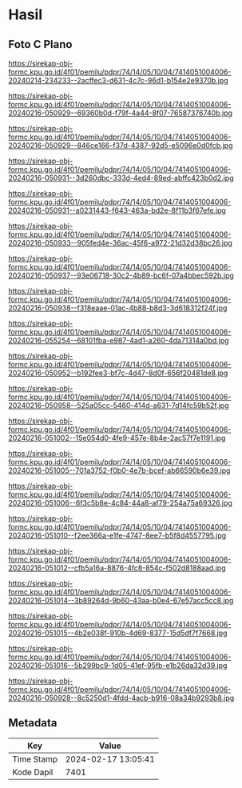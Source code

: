 # Hasil

## Foto C Plano

https://sirekap-obj-formc.kpu.go.id/4f01/pemilu/pdpr/74/14/05/10/04/7414051004006-20240214-234233--2acffec3-d631-4c7c-96d1-b154e2e9370b.jpg

https://sirekap-obj-formc.kpu.go.id/4f01/pemilu/pdpr/74/14/05/10/04/7414051004006-20240216-050929--69360b0d-f79f-4a44-8f07-76587376740b.jpg

https://sirekap-obj-formc.kpu.go.id/4f01/pemilu/pdpr/74/14/05/10/04/7414051004006-20240216-050929--846ce166-f37d-4387-92d5-e5096e0d0fcb.jpg

https://sirekap-obj-formc.kpu.go.id/4f01/pemilu/pdpr/74/14/05/10/04/7414051004006-20240216-050931--3d260dbc-333d-4ed4-89ed-abffc423b0d2.jpg

https://sirekap-obj-formc.kpu.go.id/4f01/pemilu/pdpr/74/14/05/10/04/7414051004006-20240216-050931--a0231443-f643-463a-bd2e-8f11b3f67efe.jpg

https://sirekap-obj-formc.kpu.go.id/4f01/pemilu/pdpr/74/14/05/10/04/7414051004006-20240216-050933--905fed4e-36ac-45f6-a972-21d32d38bc26.jpg

https://sirekap-obj-formc.kpu.go.id/4f01/pemilu/pdpr/74/14/05/10/04/7414051004006-20240216-050937--93e06718-30c2-4b89-bc6f-07a4bbec592b.jpg

https://sirekap-obj-formc.kpu.go.id/4f01/pemilu/pdpr/74/14/05/10/04/7414051004006-20240216-050938--f318eaae-01ac-4b88-b8d3-3d618312f24f.jpg

https://sirekap-obj-formc.kpu.go.id/4f01/pemilu/pdpr/74/14/05/10/04/7414051004006-20240216-055254--68101fba-e987-4ad1-a260-4da71314a0bd.jpg

https://sirekap-obj-formc.kpu.go.id/4f01/pemilu/pdpr/74/14/05/10/04/7414051004006-20240216-050952--b192fee3-bf7c-4d47-8d0f-656f20481de8.jpg

https://sirekap-obj-formc.kpu.go.id/4f01/pemilu/pdpr/74/14/05/10/04/7414051004006-20240216-050958--525a05cc-5460-414d-a631-7d14fc59b52f.jpg

https://sirekap-obj-formc.kpu.go.id/4f01/pemilu/pdpr/74/14/05/10/04/7414051004006-20240216-051002--15e054d0-4fe9-457e-8b4e-2ac57f7e1191.jpg

https://sirekap-obj-formc.kpu.go.id/4f01/pemilu/pdpr/74/14/05/10/04/7414051004006-20240216-051005--701a3752-f0b0-4e7b-bcef-ab66590b6e39.jpg

https://sirekap-obj-formc.kpu.go.id/4f01/pemilu/pdpr/74/14/05/10/04/7414051004006-20240216-051006--6f3c5b8e-4c84-44a8-af79-254a75a69326.jpg

https://sirekap-obj-formc.kpu.go.id/4f01/pemilu/pdpr/74/14/05/10/04/7414051004006-20240216-051010--f2ee366a-e1fe-4747-8ee7-b5f8d4557795.jpg

https://sirekap-obj-formc.kpu.go.id/4f01/pemilu/pdpr/74/14/05/10/04/7414051004006-20240216-051012--cfb5a16a-8876-4fc8-854c-f502d8188aad.jpg

https://sirekap-obj-formc.kpu.go.id/4f01/pemilu/pdpr/74/14/05/10/04/7414051004006-20240216-051014--3b89264d-9b60-43aa-b0e4-67e57acc5cc8.jpg

https://sirekap-obj-formc.kpu.go.id/4f01/pemilu/pdpr/74/14/05/10/04/7414051004006-20240216-051015--4b2e038f-910b-4d69-8377-15d5df7f7668.jpg

https://sirekap-obj-formc.kpu.go.id/4f01/pemilu/pdpr/74/14/05/10/04/7414051004006-20240216-051016--5b299bc9-1d05-41ef-95fb-e1b26da32d39.jpg

https://sirekap-obj-formc.kpu.go.id/4f01/pemilu/pdpr/74/14/05/10/04/7414051004006-20240216-050928--8c5250d1-4fdd-4acb-b916-08a34b9293b8.jpg


## Metadata

| Key        | Value               |
| ---------- | ------------------- |
| Time Stamp | 2024-02-17 13:05:41 |
| Kode Dapil | 7401                |



